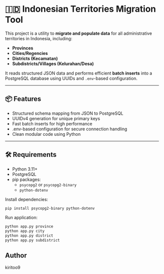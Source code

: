# 🇮🇩 Indonesian Territories Migration Tool

This project is a utility to **migrate and populate data** for all administrative territories in Indonesia, including:

- **Provinces**
- **Cities/Regencies**
- **Districts (Kecamatan)**
- **Subdistricts/Villages (Kelurahan/Desa)**

It reads structured JSON data and performs efficient **batch inserts** into a PostgreSQL database using UUIDs and `.env`-based configuration.

---

## 📦 Features

- Structured schema mapping from JSON to PostgreSQL
- UUIDv4 generation for unique primary keys
- Fast batch inserts for high performance
- .env-based configuration for secure connection handling
- Clean modular code using Python

---

## 🛠️ Requirements

- Python 3.11+
- PostgreSQL
- pip packages:
  - `psycopg2` or `psycopg2-binary`
  - `python-dotenv`

Install dependencies:

```bash
pip install psycopg2-binary python-dotenv
```

Run application:

```bash
python app.py province
python app.py city
python app.py district
python app.py subdistrict
```

## Author
kiritoo9